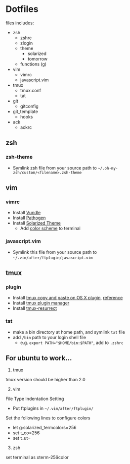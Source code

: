 # Dotfiles

files includes:

- zsh
  - zshrc
  - zlogin
  - theme
     - solarized
     - tomorrow
  - functions (g)
- vim
  - vimrc
  - javascript.vim
- tmux
  - tmux.conf
  - tat
- git
  - gitconfig
- git_template
  - hooks
- ack
  - ackrc

## zsh

### zsh-theme

- Symlink zsh file from your source path to `~/.oh-my-zsh/custom/<filename>.zsh-theme`

## vim

### vimrc

- Install [Vundle](https://github.com/VundleVim/Vundle.vim)
- Install [Pathogen](https://github.com/tpope/vim-pathogen)
- Install [Solarized Theme](http://ethanschoonover.com/solarized/vim-colors-solarized)
  - Add [color scheme](https://github.com/tomislav/osx-terminal.app-colors-solarized) to terminal

### javascript.vim

- Symlink this file from your source path to `~/.vim/after/ftplugin/javascript.vim`

## tmux

### plugin

- Install [tmux copy and paste on OS X plugin](https://github.com/ChrisJohnsen/tmux-MacOSX-pasteboard), [reference](https://robots.thoughtbot.com/tmux-copy-paste-on-os-x-a-better-future)
- Install [tmux plugin manager](https://github.com/tmux-plugins/tpm)
- Install [tmux-resurrect](https://github.com/tmux-plugins/tmux-resurrect)

### tat
  - make a bin directory at home path, and symlink `tat` file
  - add `/bin` path to your login shell file
     - e.g. `export PATH="$HOME/bin:$PATH"`, add to `.zshrc`

## For ubuntu to work...

1. tmux

  tmux version should be higher than 2.0

2. vim

  File Type Indentation Setting

  - Put ftplugins in `~/.vim/after/ftplugin/`

  Set the following lines to configure colors

  - let g:solarized_termcolors=256
  - set t_co=256
  - set t_ut=

3. zsh

  set terminal as xterm-256color
